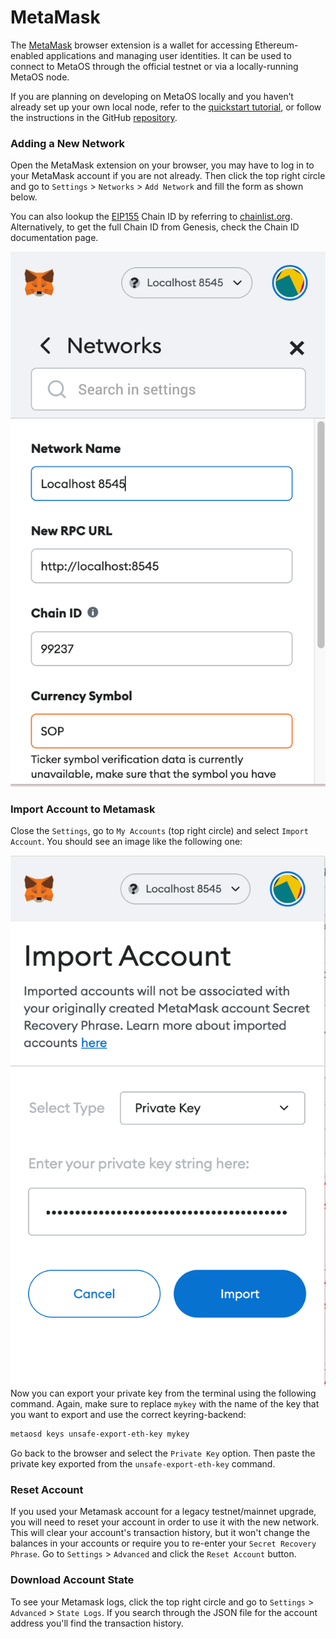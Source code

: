 # MetaMask

The [MetaMask](https://metamask.io/) browser extension is a wallet for accessing Ethereum-enabled applications and managing user identities. It can be used to connect to MetaOS through the official testnet or via a locally-running MetaOS node.

If you are planning on developing on MetaOS locally and you haven’t already set up your own local node, refer to the [quickstart tutorial](/en/for_validator/installation.html), or follow the instructions in the GitHub [repository](https://github.com/metaos-labs/metaos.git).

### Adding a New Network
Open the MetaMask extension on your browser, you may have to log in to your MetaMask account if you are not already. Then click the top right circle and go to `Settings` > `Networks` > `Add Network` and fill the form as shown below.

You can also lookup the [EIP155](https://github.com/ethereum/EIPs/blob/master/EIPS/eip-155.md) Chain ID by referring to [chainlist.org](https://chainlist.org/). Alternatively, to get the full Chain ID from Genesis, check the Chain ID documentation page.

![metamask](/docs/static/metamask.png)

### Import Account to Metamask
Close the `Settings`, go to `My Accounts` (top right circle) and select `Import Account`. You should see an image like the following one:

![metamask](/docs/static/importacc.png)
Now you can export your private key from the terminal using the following command. Again, make sure to replace `mykey` with the name of the key that you want to export and use the correct keyring-backend:
```bash
metaosd keys unsafe-export-eth-key mykey
```
Go back to the browser and select the `Private Key` option. Then paste the private key exported from the `unsafe-export-eth-key` command.

### Reset Account
If you used your Metamask account for a legacy testnet/mainnet upgrade, you will need to reset your account in order to use it with the new network. This will clear your account's transaction history, but it won't change the balances in your accounts or require you to re-enter your `Secret Recovery Phrase`.
Go to `Settings` > `Advanced` and click the `Reset Account` button.

### Download Account State
To see your Metamask logs, click the top right circle and go to `Settings` > `Advanced` > `State Logs`. If you search through the JSON file for the account address you'll find the transaction history.